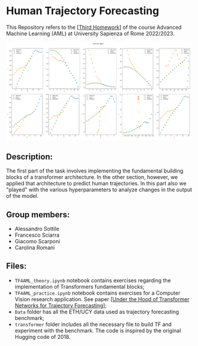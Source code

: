 # Human Trajectory Forecasting

This Repository refers to the [[Third Homework](https://github.com/FraLuca/TF4AML)] of the course Advanced Machine Learning (AML) at University Sapienza of Rome 2022/2023.

![My Image](trajectory_speed.png)

## Description:
The first part of the task involves implementing the fundamental building blocks of a transformer architecture.
In the other section, however, we applied that architecture to predict human trajectories. In this part also we "played" with the various hyperparameters to analyze changes in the output of the model.

## Group members:
* Alessandro Sottile
* Francesco Sciarra
* Giacomo Scarponi 
* Carolina Romani 

## Files:
* `TF4AML_theory.ipynb` notebook contains exercises regarding the implementation of Transformers fundamental blocks;
* `TF4AML_practice.ipynb` notebook contains exercises for a Computer Vision research application. See paper [[Under the Hood of Transformer Networks for Trajectory Forecasting](https://arxiv.org/abs/2203.11878)];
* `Data` folder has all the ETH/UCY data used as trajectory forecasting benchmark;
* `transformer` folder includes all the necessary file to build TF and experiment with the benchmark. The code is inspired by the original Hugging code of 2018.
